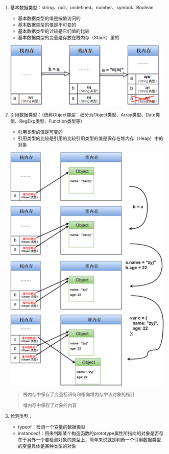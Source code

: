 1. 基本数据类型：string、null、undefined、number、symbol、Boolean

   - 基本数据类型的值是按值访问的
   - 基本数据类型的值是不可变的
   - 基本数据类型的计较是它们值的比较
   - 基本数据类型的变量是存放在栈内存（Stack）里的

   ![图片描述](https://raw.githubusercontent.com/chnjames/cloudImg/main/20210408152537.png)

2. 引用数据类型：（统称Object类型：细分为Object类型、Array类型、Date类型、RegExp类型、Function类型等）

   - 引用类型的值是可变的
   - 引用类型的比较是引用的比较引用类型的值是保存在堆内存（Heap）中的对象

   ![图片描述](https://raw.githubusercontent.com/chnjames/cloudImg/main/20210408152944.png)

   > 栈内存中保存了变量标识符和指向堆内存中该对象的指针
   >
   > 堆内存中保存了对象的内容

3. 检测类型：

   - typeof：检测一个变量的数据类型
   - instanceof：用来判断某个构造函数的prototype属性所指向的对象是否存在于另外一个要检测对象的原型上，简单来说就是判断一个引用数据类型的变量具体是某种类型的对象
